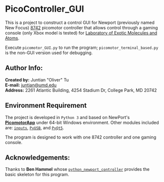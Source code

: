 # PicoController_GUI
This is a project to construct a control GUI for Newport (previously named New Focus) [8742](https://www.newport.com/p/8742) picomotor controller that allows control through a gaming console (only Xbox model is tested) for [Laboratory of Exotic Molecules and Atoms](https://www.garciaruizlab.com/).

Execute `picomotor_GUI.py` to run the program; `picomotor_terminal_based.py` is the non-GUI version used for debugging.

## Author Info:
**Created by:** Juntian "Oliver" Tu  
**E-mail:** [juntian@umd.edu](mailto:juntian@umd.edu)  
**Address:** 2261 Atlantic Building, 4254 Stadium Dr, College Park, MD 20742

## Environment Requirement
The project is developed in `Python 3` and based on NewPort's [**PicomotorApp**](https://www.newport.com/p/8742) under 64-bit Windows environment. Other modules included are: [`inputs`](https://pypi.org/project/inputs/), [`PyUSB`](https://pypi.org/project/pyusb/), and [`PyQt5`](https://pypi.org/project/PyQt5/).

The program is designed to work with one 8742 controller and one gaming console.

## Acknowledgements:
Thanks to **Ben Hammel** whose [`python_newport_controller`](https://github.com/bdhammel/python_newport_controller) provides the basic skeleton for this program.